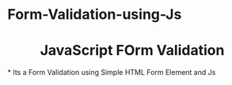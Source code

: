# Form-Validation-using-Js
<center><h1>JavaScript FOrm Validation</h1></center>
* Its a Form Validation using Simple HTML Form Element and Js 
